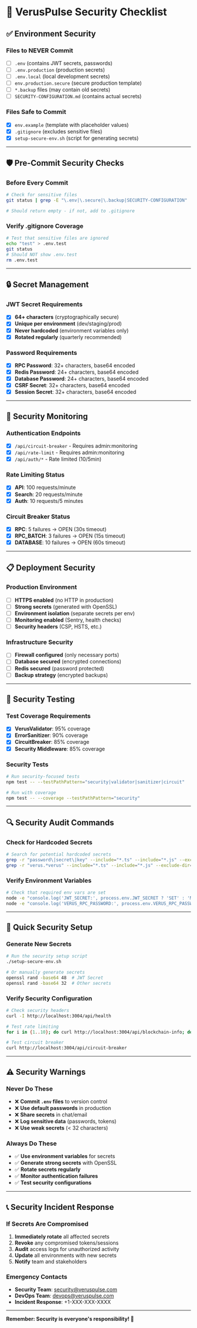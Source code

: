 # 🔐 VerusPulse Security Checklist

## ✅ **Environment Security**

### **Files to NEVER Commit**
- [ ] `.env` (contains JWT secrets, passwords)
- [ ] `.env.production` (production secrets)
- [ ] `.env.local` (local development secrets)
- [ ] `env.production.secure` (secure production template)
- [ ] `*.backup` files (may contain old secrets)
- [ ] `SECURITY-CONFIGURATION.md` (contains actual secrets)

### **Files Safe to Commit**
- [x] `env.example` (template with placeholder values)
- [x] `.gitignore` (excludes sensitive files)
- [x] `setup-secure-env.sh` (script for generating secrets)

---

## 🛡️ **Pre-Commit Security Checks**

### **Before Every Commit**
```bash
# Check for sensitive files
git status | grep -E "\.env|\.secure|\.backup|SECURITY-CONFIGURATION"

# Should return empty - if not, add to .gitignore
```

### **Verify .gitignore Coverage**
```bash
# Test that sensitive files are ignored
echo "test" > .env.test
git status
# Should NOT show .env.test
rm .env.test
```

---

## 🔒 **Secret Management**

### **JWT Secret Requirements**
- [x] **64+ characters** (cryptographically secure)
- [x] **Unique per environment** (dev/staging/prod)
- [x] **Never hardcoded** (environment variables only)
- [x] **Rotated regularly** (quarterly recommended)

### **Password Requirements**
- [x] **RPC Password**: 32+ characters, base64 encoded
- [x] **Redis Password**: 24+ characters, base64 encoded
- [x] **Database Password**: 24+ characters, base64 encoded
- [x] **CSRF Secret**: 32+ characters, base64 encoded
- [x] **Session Secret**: 32+ characters, base64 encoded

---

## 🚨 **Security Monitoring**

### **Authentication Endpoints**
- [x] `/api/circuit-breaker` - Requires admin:monitoring
- [x] `/api/rate-limit` - Requires admin:monitoring
- [x] `/api/auth/*` - Rate limited (10/5min)

### **Rate Limiting Status**
- [x] **API**: 100 requests/minute
- [x] **Search**: 20 requests/minute
- [x] **Auth**: 10 requests/5 minutes

### **Circuit Breaker Status**
- [x] **RPC**: 5 failures → OPEN (30s timeout)
- [x] **RPC_BATCH**: 3 failures → OPEN (15s timeout)
- [x] **DATABASE**: 10 failures → OPEN (60s timeout)

---

## 📋 **Deployment Security**

### **Production Environment**
- [ ] **HTTPS enabled** (no HTTP in production)
- [ ] **Strong secrets** (generated with OpenSSL)
- [ ] **Environment isolation** (separate secrets per env)
- [ ] **Monitoring enabled** (Sentry, health checks)
- [ ] **Security headers** (CSP, HSTS, etc.)

### **Infrastructure Security**
- [ ] **Firewall configured** (only necessary ports)
- [ ] **Database secured** (encrypted connections)
- [ ] **Redis secured** (password protected)
- [ ] **Backup strategy** (encrypted backups)

---

## 🧪 **Security Testing**

### **Test Coverage Requirements**
- [x] **VerusValidator**: 95% coverage
- [x] **ErrorSanitizer**: 90% coverage
- [x] **CircuitBreaker**: 85% coverage
- [x] **Security Middleware**: 85% coverage

### **Security Tests**
```bash
# Run security-focused tests
npm test -- --testPathPattern="security|validator|sanitizer|circuit"

# Run with coverage
npm test -- --coverage --testPathPattern="security"
```

---

## 🔍 **Security Audit Commands**

### **Check for Hardcoded Secrets**
```bash
# Search for potential hardcoded secrets
grep -r "password\|secret\|key" --include="*.ts" --include="*.js" --exclude-dir=node_modules .
grep -r "verus.*verus" --include="*.ts" --include="*.js" --exclude-dir=node_modules .
```

### **Verify Environment Variables**
```bash
# Check that required env vars are set
node -e "console.log('JWT_SECRET:', process.env.JWT_SECRET ? 'SET' : 'MISSING')"
node -e "console.log('VERUS_RPC_PASSWORD:', process.env.VERUS_RPC_PASSWORD ? 'SET' : 'MISSING')"
```

---

## 🚀 **Quick Security Setup**

### **Generate New Secrets**
```bash
# Run the security setup script
./setup-secure-env.sh

# Or manually generate secrets
openssl rand -base64 48  # JWT Secret
openssl rand -base64 32  # Other secrets
```

### **Verify Security Configuration**
```bash
# Check security headers
curl -I http://localhost:3004/api/health

# Test rate limiting
for i in {1..10}; do curl http://localhost:3004/api/blockchain-info; done

# Test circuit breaker
curl http://localhost:3004/api/circuit-breaker
```

---

## ⚠️ **Security Warnings**

### **Never Do These**
- ❌ **Commit `.env` files** to version control
- ❌ **Use default passwords** in production
- ❌ **Share secrets** in chat/email
- ❌ **Log sensitive data** (passwords, tokens)
- ❌ **Use weak secrets** (< 32 characters)

### **Always Do These**
- ✅ **Use environment variables** for secrets
- ✅ **Generate strong secrets** with OpenSSL
- ✅ **Rotate secrets regularly**
- ✅ **Monitor authentication failures**
- ✅ **Test security configurations**

---

## 📞 **Security Incident Response**

### **If Secrets Are Compromised**
1. **Immediately rotate** all affected secrets
2. **Revoke** any compromised tokens/sessions
3. **Audit** access logs for unauthorized activity
4. **Update** all environments with new secrets
5. **Notify** team and stakeholders

### **Emergency Contacts**
- **Security Team**: security@veruspulse.com
- **DevOps Team**: devops@veruspulse.com
- **Incident Response**: +1-XXX-XXX-XXXX

---

**Remember: Security is everyone's responsibility! 🔐**

